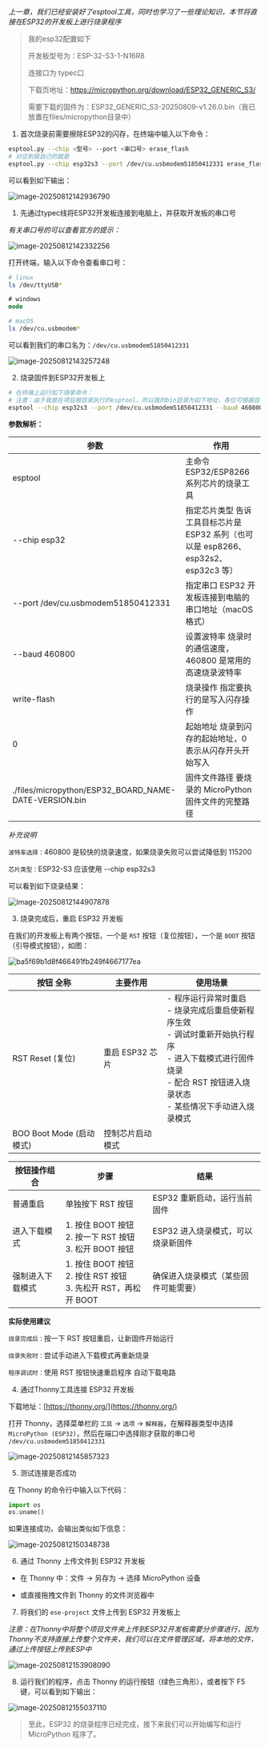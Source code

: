 *上一章，我们已经安装好了esptool工具，同时也学习了一些理论知识，本节将直接在ESP32的开发板上进行烧录程序*

> 我的esp32配置如下
>
> 开发板型号为：ESP-32-S3-1-N16R8
>
> 连接口为 typec口
>
> 下载页地址：https://micropython.org/download/ESP32_GENERIC_S3/
>
> 需要下载的固件为：ESP32_GENERIC_S3-20250809-v1.26.0.bin（我已放置在files/micropython目录中）
>

1. 首次烧录前需要擦除ESP32的闪存，在终端中输入以下命令：

```bash
esptool.py --chip <型号> --port <串口号> erase_flash
# 对应到我自己的就是
esptool.py --chip esp32s3 --port /dev/cu.usbmodem51850412331 erase_flash     
```

可以看到如下输出：

![image-20250812142936790](https://oss.yanquankun.cn/oss-cdn/img/image-20250812142936790.png!watermark)

1. 先通过typec线将ESP32开发板连接到电脑上，并获取开发板的串口号

*有关串口号的可以查看官方的提示：*

![image-20250812142332256](https://oss.yanquankun.cn/oss-cdn/img/image-20250812142332256.png!watermark)

打开终端，输入以下命令查看串口号：

```bash
# linux
ls /dev/ttyUSB*
```

```cmd
# windows
mode
```

```bash
# macOS
ls /dev/cu.usbmodem*
```

可以看到我们的串口名为：`/dev/cu.usbmodem51850412331`

![image-20250812143257248](https://oss.yanquankun.cn/oss-cdn/img/image-20250812143257248.png!watermark)

2. 烧录固件到ESP32开发板上

```bash
# 在终端上运行如下烧录命令：
# 注意：由于我是在项目根目录执行的esptool，所以我的bin目录为如下地址，各位可根据自己的实际情况进行修改
esptool --chip esp32s3 --port /dev/cu.usbmodem51850412331 --baud 460800 write-flash 0 ./files/micropython/ESP32_GENERIC_S3-20250809-v1.26.0.bin
```

**参数解析：**

| 参数                                                    | 作用                                                        |
|-------------------------------------------------------|-----------------------------------------------------------|
| esptool                                               | 主命令 ESP32/ESP8266 系列芯片的烧录工具                               |
| --chip esp32                                          | 指定芯片类型 告诉工具目标芯片是 ESP32 系列（也可以是 esp8266、esp32s2、esp32c3 等） |
| --port /dev/cu.usbmodem51850412331                    | 指定串口 ESP32 开发板连接到电脑的串口地址（macOS 格式）                        |
| --baud 460800                                         | 设置波特率 烧录时的通信速度，460800 是常用的高速烧录波特率                         |
| write-flash                                           | 烧录操作 指定要执行的是写入闪存操作                                        |
| 0                                                     | 起始地址 烧录到闪存的起始地址，0 表示从闪存开头开始写入                             |
| ./files/micropython/ESP32_BOARD_NAME-DATE-VERSION.bin | 固件文件路径 要烧录的 MicroPython 固件文件的完整路径                         |

*补充说明*

`波特率选择：`460800 是较快的烧录速度，如果烧录失败可以尝试降低到 115200

`芯片类型：`ESP32-S3 应该使用 --chip esp32s3

可以看到如下烧录结果：

![image-20250812144907878](https://oss.yanquankun.cn/oss-cdn/img/image-20250812144907878.png!watermark)

3. 烧录完成后，重启 ESP32 开发板

在我们的开发板上有两个按钮，一个是 `RST` 按钮（复位按钮），一个是 `BOOT` 按钮（引导模式按钮），如图：

![ba5f69b1d8f466491fb249f4667177ea](https://oss.yanquankun.cn/oss-cdn/img/ba5f69b1d8f466491fb249f4667177ea.jpg!watermark)

| 按钮 全称                | 主要作用        | 使用场景                                                                                                      |
|----------------------|-------------|-----------------------------------------------------------------------------------------------------------|
| RST Reset (复位)       | 重启 ESP32 芯片 | - 程序运行异常时重启<br>- 烧录完成后重启使新程序生效<br>- 调试时重新开始执行程序<br>- 进入下载模式进行固件烧录<br>- 配合 RST 按钮进入烧录状态<br>- 某些情况下手动进入烧录模式 |
| BOO Boot Mode (启动模式) | 控制芯片启动模式    |                                                                                                           |

| 按钮操作组合   | 步骤                                                   | 结果                   |
|----------|------------------------------------------------------|----------------------|
| 普通重启     | 单独按下 RST 按钮                                          | ESP32 重新启动，运行当前固件    |
| 进入下载模式   | 1. 按住 BOOT 按钮<br>2. 按一下 RST 按钮<br>3. 松开 BOOT 按钮      | ESP32 进入烧录模式，可以烧录新固件 |
| 强制进入下载模式 | 1. 按住 BOOT 按钮<br>2. 按住 RST 按钮<br>3. 先松开 RST，再松开 BOOT | 确保进入烧录模式（某些固件可能需要）   |

**实际使用建议**

`烧录完成后：`按一下 RST 按钮重启，让新固件开始运行

`烧录失败时：`尝试手动进入下载模式再重新烧录

`程序调试时：`使用 RST 按钮快速重启程序
自动下载电路

4. 通过Thonny工具连接 ESP32 开发板

下载地址：[https://thonny.org/](https://thonny.org/)

打开 Thonny，选择菜单栏的 `工具` -> `选项` -> `解释器`，在解释器类型中选择 `MicroPython (ESP32)`，然后在端口中选择刚才获取的串口号
`/dev/cu.usbmodem51850412331`

![image-20250812145857323](https://oss.yanquankun.cn/oss-cdn/img/image-20250812145857323.png!watermark)

5. 测试连接是否成功

在 Thonny 的命令行中输入以下代码：

```python
import os
os.uname()
```
如果连接成功，会输出类似如下信息：

![image-20250812150348738](https://oss.yanquankun.cn/oss-cdn/img/image-20250812150348738.png!watermark)

6. 通过 Thonny 上传文件到 ESP32 开发板

* 在 Thonny 中：文件 → 另存为 → 选择 MicroPython 设备

* 或直接拖拽文件到 Thonny 的文件浏览器中

7. 将我们的 `ese-project` 文件上传到 ESP32 开发板上

*注意：在Thonny中将整个项目文件夹上传到ESP32开发板需要分步骤进行，因为Thonny不支持直接上传整个文件夹，我们可以在文件管理区域，将本地的文件，通过上传按钮上传到ESP中*

![image-20250812153908090](https://oss.yanquankun.cn/oss-cdn/img/image-20250812153908090.png!watermark)

8. 运行我们的程序，点击 Thonny 的运行按钮（绿色三角形），或者按下 F5 键，可以看到如下输出：

![image-20250812155037110](https://oss.yanquankun.cn/oss-cdn/img/image-20250812155037110.png!watermark)

> 至此，ESP32 的烧录程序已经完成，接下来我们可以开始编写和运行 MicroPython 程序了。

